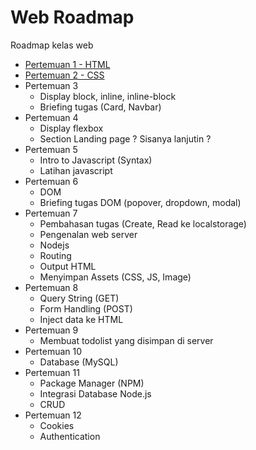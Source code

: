 # Web Roadmap

Roadmap kelas web

- [Pertemuan 1 - HTML](docs/pertemuan1.md)
- [Pertemuan 2 - CSS](docs/pertemuan2.md)
- Pertemuan 3
  - Display block, inline, inline-block
  - Briefing tugas (Card, Navbar)
- Pertemuan 4
  - Display flexbox
  - Section Landing page ? Sisanya lanjutin ?
- Pertemuan 5
  - Intro to Javascript (Syntax)
  - Latihan javascript
- Pertemuan 6
  - DOM
  - Briefing tugas DOM (popover, dropdown, modal)
- Pertemuan 7
  - Pembahasan tugas (Create, Read ke localstorage)
  - Pengenalan web server
  - Nodejs
  - Routing
  - Output HTML
  - Menyimpan Assets (CSS, JS, Image)
- Pertemuan 8
  - Query String (GET)
  - Form Handling (POST)
  - Inject data ke HTML
- Pertemuan 9
  - Membuat todolist yang disimpan di server
- Pertemuan 10
  - Database (MySQL)
- Pertemuan 11
  - Package Manager (NPM)
  - Integrasi Database Node.js
  - CRUD
- Pertemuan 12
  - Cookies
  - Authentication
